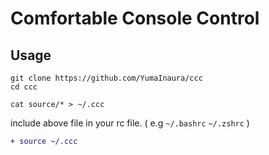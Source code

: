 # Comfortable Console Control

## Usage

```
git clone https://github.com/YumaInaura/ccc
cd ccc
```

```
cat source/* > ~/.ccc
```

include above file in your rc file. ( e.g `~/.bashrc` `~/.zshrc` )

```diff
+ source ~/.ccc
```

